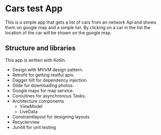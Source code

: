 # Cars test App
This is a simple app that gets a list of cars from an network Api and shows them on google map and a simple list. By clicking on a car in the list the location of the car will be shown on the google map.

## Structure and libraries
This app is written with Kotlin.
* Design with MVVM design pattern.
* Retrofit for getting restful apis.
* Dagger hilt for dependency injection
* Glide for downloading photos.
* Google maps for map service.
* Coroutines for asynchronous Tasks.
* Architecture components
	* ViewModel
	* LiveData
* Constraintlayout for designing layouts
* Recyclerview
* Junit4 for unit testing
